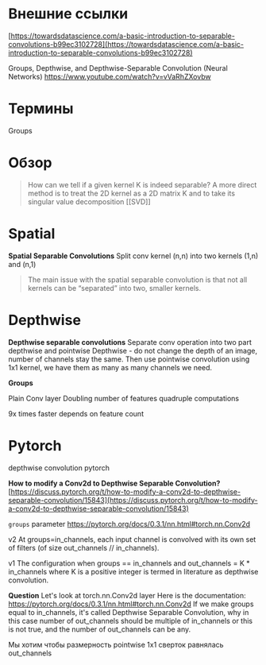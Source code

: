 
# Внешние ссылки

[https://towardsdatascience.com/a-basic-introduction-to-separable-convolutions-b99ec3102728](https://towardsdatascience.com/a-basic-introduction-to-separable-convolutions-b99ec3102728)

Groups, Depthwise, and Depthwise-Separable Convolution (Neural Networks)
https://www.youtube.com/watch?v=vVaRhZXovbw

# Термины

Groups

# Обзор

> How can we tell if a given kernel K is indeed separable?
> A more direct method is to treat the 2D kernel as a 2D matrix K and to take its singular value decomposition [[SVD]]

# Spatial

**Spatial Separable Convolutions**
Split conv kernel (n,n) into two kernels (1,n) and (n,1)

> The main issue with the spatial separable convolution is that not all kernels can be “separated” into two, smaller kernels.


# Depthwise

**Depthwise separable convolutions**
Separate conv operation into two part depthwise and pointwise
Depthwise - do not change the depth of an image, number of channels stay the same.
Then use pointwise convolution using 1x1 kernel, we have them as many as many channels we need.


**Groups**

Plain Conv layer
Doubling number of features quadruple computations

9x times faster
depends on feature count

# Pytorch

depthwise convolution pytorch

**How to modify a Conv2d to Depthwise Separable Convolution?**
[https://discuss.pytorch.org/t/how-to-modify-a-conv2d-to-depthwise-separable-convolution/15843](https://discuss.pytorch.org/t/how-to-modify-a-conv2d-to-depthwise-separable-convolution/15843)

`groups` parameter
https://pytorch.org/docs/0.3.1/nn.html#torch.nn.Conv2d

v2
At groups=in_channels, each input channel is convolved with its own set of filters (of size out_channels // in_channels).

v1
The configuration when groups == in_channels and out_channels = K * in_channels where K is a positive integer is termed in literature as depthwise convolution.

**Question**
Let's look at torch.nn.Conv2d layer
Here is the documentation: https://pytorch.org/docs/0.3.1/nn.html#torch.nn.Conv2d
If we make groups equal to in_channels, it's called Depthwise Separable Convolution, why in this case number of out_channels should be multiple of in_channels or this is not true, and the number of out_channels can be any.

Мы хотим чтобы размерность pointwise 1x1 сверток равнялась out_channels